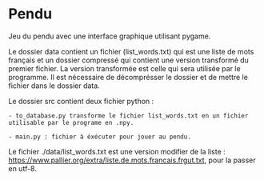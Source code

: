 # Pendu
Jeu du pendu avec une interface graphique utilisant pygame.


Le dossier data contient un fichier (list_words.txt) qui est une liste de mots français et un dossier compressé qui contient une version transformé du premier fichier. La version transformée est celle qui sera utilisée par le programme. Il est nécessaire de décomprésser le dossier et de mettre le fichier dans le dossier data.

Le dossier src contient deux fichier python : 

    - to_database.py transforme le fichier list_words.txt en un fichier utilisable par le programe en .npy.
    
    - main.py : fichier à éxécuter pour jouer au pendu.

Le fichier ./data/list_words.txt est une version modifier de la liste : https://www.pallier.org/extra/liste.de.mots.francais.frgut.txt, pour la passer en utf-8.

